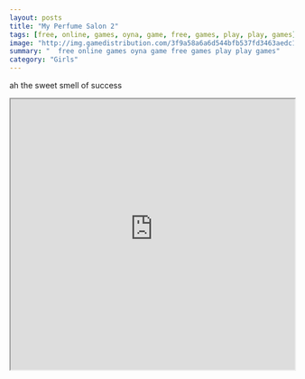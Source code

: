 ```yaml
---
layout: posts
title: "My Perfume Salon 2"
tags: [free, online, games, oyna, game, free, games, play, play, games]
image: "http://img.gamedistribution.com/3f9a58a6a6d544bfb537fd3463aedc16.jpg"
summary: "  free online games oyna game free games play play games"
category: "Girls"
---
```


ah the sweet smell of success

<iframe width="100%" height="480px;" src="http://flash.gamedistribution.com?game=3f9a58a6a6d544bfb537fd3463aedc16"></iframe>